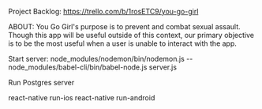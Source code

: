 Project Backlog: https://trello.com/b/1rosETC9/you-go-girl

ABOUT: You Go Girl's purpose is to prevent and combat sexual assault. Though this app will be useful outside of this context, our primary objective is to be the most useful when a user is unable to interact with the app.

Start server:
node_modules/nodemon/bin/nodemon.js -- node_modules/babel-cli/bin/babel-node.js server.js

Run Postgres server

react-native run-ios
react-native run-android
